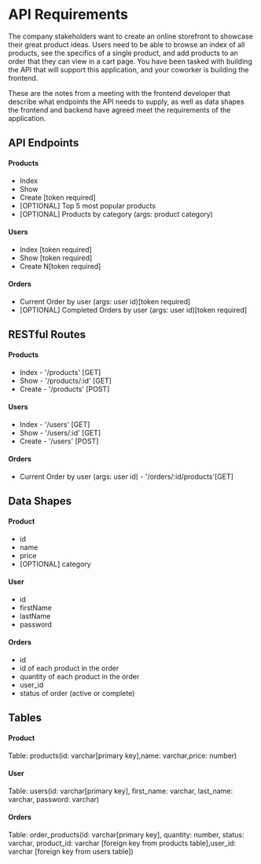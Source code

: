 # API Requirements
The company stakeholders want to create an online storefront to showcase their great product ideas. Users need to be able to browse an index of all products, see the specifics of a single product, and add products to an order that they can view in a cart page. You have been tasked with building the API that will support this application, and your coworker is building the frontend.

These are the notes from a meeting with the frontend developer that describe what endpoints the API needs to supply, as well as data shapes the frontend and backend have agreed meet the requirements of the application. 

## API Endpoints
#### Products
- Index 
- Show
- Create [token required]
- [OPTIONAL] Top 5 most popular products 
- [OPTIONAL] Products by category (args: product category)

#### Users
- Index [token required]
- Show [token required]
- Create N[token required]

#### Orders
- Current Order by user (args: user id)[token required]
- [OPTIONAL] Completed Orders by user (args: user id)[token required]

## RESTful Routes
#### Products
- Index - '/products' [GET]
- Show - '/products/:id' [GET]
- Create - '/products' [POST]

#### Users
- Index - '/users' [GET]
- Show - '/users/:id' [GET]
- Create - '/users' [POST]

#### Orders
- Current Order by user (args: user id) - '/orders/:id/products'[GET] 

## Data Shapes
#### Product
-  id
- name
- price
- [OPTIONAL] category

#### User
- id
- firstName
- lastName
- password

#### Orders
- id
- id of each product in the order
- quantity of each product in the order
- user_id
- status of order (active or complete)

## Tables
#### Product
Table: products(id: varchar[primary key],name: varchar,price: number)

#### User
Table: users(id: varchar[primary key], first_name: varchar, last_name: varchar, password: varchar)

#### Orders
Table: order_products(id: varchar[primary key], quantity: number, status: varchar, product_id: varchar [foreign key from products table],user_id: varchar [foreign key from users table])


